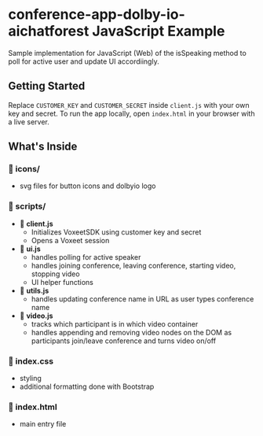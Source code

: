 # conference-app-dolby-io-aichatforest JavaScript Example

Sample implementation for JavaScript (Web) of the isSpeaking method to poll for active user and update UI accordiingly.

## Getting Started

Replace `CUSTOMER_KEY` and `CUSTOMER_SECRET` inside `client.js` with your own key and secret.
To run the app locally, open `index.html` in your browser with a live server.

## What's Inside

### 📁 icons/

- svg files for button icons and dolbyio logo

### 📁 scripts/

- 📄 **client.js**
  - Initializes VoxeetSDK using customer key and secret
  - Opens a Voxeet session
- 📄 **ui.js**
  - handles polling for active speaker
  - handles joining conference, leaving conference, starting video, stopping video
  - UI helper functions
- 📄 **utils.js**
  - handles updating conference name in URL as user types conference name
- 📄 **video.js**
  - tracks which participant is in which video container
  - handles appending and removing video nodes on the DOM as participants join/leave conference and turns video on/off

### 📄 index.css

- styling
- additional formatting done with Bootstrap

### 📄 index.html

- main entry file
